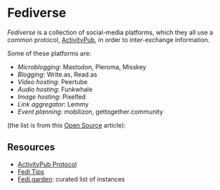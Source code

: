 Fediverse
=========

_Fediverse_ is a collection of social-media platforms, which they all use a
common protocol, [ActivityPub][activity-pub], in order to inter-exchange
information.

Some of these platforms are:

 - _Microblogging_: Mastodon, Pleroma, Misskey
 - _Blogging_: Write.as, Read.as
 - _Video hosting_: Peertube
 - _Audio hosting_: Funkwhale
 - _Image hosting_: Pixelfed
 - _Link aggregator_: Lemmy
 - _Event planning_: mobilizon, gettogether.community

(the list is from this [Open Source][fediverse-tour] article):


Resources
---------

 - [ActivityPub Protocol][activity-pub]
 - [Fedi Tips](https://fedi.tips/)
 - [Fedi.garden](https://fedi.garden/):  curated list of instances


[activity-pub]:		https://en.wikipedia.org/wiki/ActivityPub
[fediverse-tour]:	https://opensource.com/article/23/3/tour-the-fediverse
